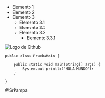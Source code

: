 * Elemento 1
* Elemento 2
* Elemento 3
  * Elemento 3.1
  * Elemento 3.2
  * Elemento 3.3
    *  Elemento 3.3.1


![Logo de Github](https://th.bing.com/th/id/R.1e7fa60d74b4318e82aa0eaa912eb540?rik=E02YN%2br6ecC9sA&pid=ImgRaw&r=0)

```
public class PruebaMain {

	public static void main(String[] args) {
		System.out.println("HOLA MUNDO");
	}

}

```
@SrPampa
